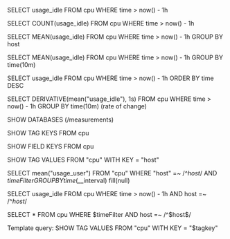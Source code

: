 SELECT usage_idle FROM cpu WHERE time > now() - 1h

SELECT COUNT(usage_idle) FROM cpu WHERE time > now() - 1h

SELECT MEAN(usage_idle) FROM cpu WHERE time > now() - 1h GROUP BY host

SELECT MEAN(usage_idle) FROM cpu WHERE time > now() - 1h GROUP BY time(10m)

SELECT usage_idle FROM cpu WHERE time > now() - 1h ORDER BY time DESC

SELECT DERIVATIVE(mean("usage_idle"), 1s) FROM cpu WHERE time > now() - 1h GROUP BY time(10m)  (rate of change)

SHOW DATABASES (/measurements)

SHOW TAG KEYS FROM cpu

SHOW FIELD KEYS FROM cpu

SHOW TAG VALUES FROM "cpu" WITH KEY = "host"

SELECT mean("usage_user") FROM "cpu" WHERE "host" =~ /^$host$/ AND $timeFilter GROUP BY time($__interval) fill(null)

SELECT usage_idle FROM cpu WHERE time > now() - 1h AND host =~ /^$host$/

SELECT * FROM cpu WHERE  $timeFilter AND host =~ /^$host$/

Template query: SHOW TAG VALUES FROM "cpu" WITH KEY = "$tagkey"
